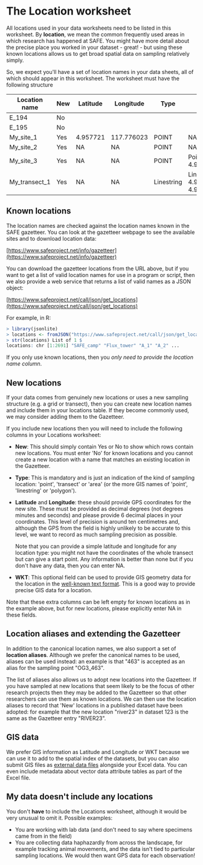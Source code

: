 # The Location worksheet

All locations used in your data worksheets need to be listed in this worksheet. By
**location**, we mean the common frequently used areas in which research has happened at
SAFE. You might have more detail about the precise place you worked in your dataset -
great! - but using these known locations allows us to get broad spatial data on sampling
relatively simply.

So, we expect you'll have a set of location names in your data sheets, all of which
should appear in this worksheet. The worksheet must have the following structure

| Location name | New | Latitude | Longitude | Type | WKT |
|---|---|---|---|---|---|
| E_194 | No |  |   |   |  |
| E_195 | No |  |   |   |  |
| My_site_1 | Yes | 4.957721 | 117.776023 | POINT | NA |
| My_site_2 | Yes | NA | NA | POINT | NA |
| My_site_3 | Yes | NA | NA | POINT | Point(117.7762 4.9576) |
| My_transect_1 | Yes | NA | NA | Linestring | Linestring(117.7762 4.9576, 117.7862 4.9676) |

## Known locations

The location names are checked against the location names known in the SAFE gazetteer.
You can look at the gazetteer webpage to see the available sites and to download
location data:

[https://www.safeproject.net/info/gazetteer](https://www.safeproject.net/info/gazetteer)

You can download the gazetteer locations from the URL above, but if you want to get a
list of valid location names for use in a program or script, then we also provide a web
service that returns a list of valid names as a JSON object:

[https://www.safeproject.net/call/json/get_locations](https://www.safeproject.net/call/json/get_locations)

For example, in R:

```r
> library(jsonlite)
> locations <- fromJSON("https://www.safeproject.net/call/json/get_locations")
> str(locations) List of 1 $
locations: chr [1:2691] "SAFE_camp" "Flux_tower" "A_1" "A_2" ...
```

If you only use known locations, then you _only need to provide the  location name column_.

## New locations

If your data comes from genuinely new locations or uses a new sampling structure (e.g. a
grid or transect), then you can create new location names and include them in your
locations table. If they become commonly used, we may consider adding them to the
Gazetteer.

If you include new locations then you will need to include the following columns in your
Locations worksheet:

* **New**: This should simply contain Yes or No to show which rows contain new
  locations. You must enter 'No' for known locations and you cannot create a new
  location with a name that matches an existing location in the Gazetteer.

* **Type**: This is mandatory and is just an indication of the kind of sampling
  location: 'point', 'transect' or 'area' (or the more GIS names of 'point',
  'linestring' or 'polygon').

* **Latitude** and **Longitude**: these should provide GPS coordinates for the new site.
  These must be provided as decimal degrees (not degrees minutes and seconds) and please
  provide 6 decimal places in your coordinates. This level of precision is around ten
  centimetres and, although the GPS from the field is highly unlikely to be accurate to
  this level, we want to record as much sampling precision as possible.

    Note that you can provide a simple latitude and longitude for any location type: you
    might not have the coordinates of the whole transect but can give a start point. Any
    information is better than none but if you don't have any data, then you can enter
    NA.

* **WKT**: This optional field can be used to provide GIS geometry data for the location
  in the [well-known text
  format](https://en.wikipedia.org/wiki/Well-known_text_representation_of_geometry).
  This is a good way to provide precise GIS data for a location.

Note that these extra columns can be left empty for known locations as in the example
above, but for new locations, please explicitly enter NA in these fields.

## Location aliases and extending the Gazetteer

In addition to the canonical location names, we also support a set of **location
aliases**. Although we prefer the canonical names to be used, aliases can be used
instead: an example is that "463" is accepted as an alias for the sampling point
"OG3_463".

The list of aliases also allows us to adopt new locations into the Gazetteer. If you
have sampled at new  locations that seem likely to be the focus of other research
projects then they may be added to the Gazetteer so that other researchers can use them
as known locations. We can then use the location aliases to record that 'New' locations
in a published dataset have been adopted: for example that the new location "river23" in
dataset 123 is the same as the Gazetteer entry "RIVER23".

## GIS data

We prefer GIS information as Latitude and Longitude or WKT because we can use it to add
to the spatial index of the datasets, but you can also submit GIS files as [external
data files](other_formats.md) alongside your Excel data. You can even include metadata
about vector data attribute tables as part of the Excel file.

## My data doesn't include any locations

You don't **have** to include the Locations worksheet, although it would be very unusual
to omit it. Possible examples:

* You are working with lab data (and don't need to say where specimens came from in the
  field)
* You are collecting data haphazardly from across the landscape, for example tracking
  animal movements, and the data isn't tied to particular sampling locations. We would
  then want GPS data for each observation!
